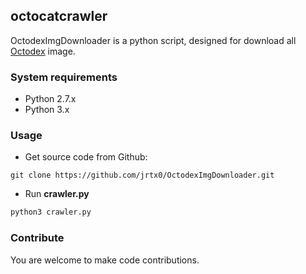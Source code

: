 ## octocatcrawler
OctodexImgDownloader is a python script, designed for download all [Octodex](https://octodex.github.com) image.

### System requirements
* Python 2.7.x
* Python 3.x

### Usage
* Get source code from Github:
```
git clone https://github.com/jrtx0/OctodexImgDownloader.git
```
* Run **crawler.py**
``` python
python3 crawler.py
```
### Contribute
You are welcome to make code contributions.




